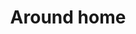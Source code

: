 ---
title: Around home
homepage_description_markdown: Around home
gallery_date: 2018-05-01 00:00:00
frontpage: true
permalink: /gallery/around-home/
display_title: true
display_image: false
archive: false
main_image_path: /assets/images/5367ac66ec26c.jpg
main_image_caption: Cobweb
thumb_crop: true
display_thumb_title: false
images:
  - image_path: /assets/images/5367ac66ec26c.jpg
    image_title: Cobweb
    image_description_markdown:
  - image_path: /assets/images/5367ac83b8913.jpg
    image_title: Daisy Shadow
    image_description_markdown:
  - image_path: /assets/images/5367ac9bc9906.jpg
    image_title: Frost
    image_description_markdown:
  - image_path: /assets/images/5367acb8e0deb.jpg
    image_title: Morning
    image_description_markdown:
  - image_path: /assets/images/5367acd6a8828.jpg
    image_title: White Lines
    image_description_markdown:
  - image_path: /assets/images/5367acf2d3a68.jpg
    image_title: Orange post
    image_description_markdown:
  - image_path: /assets/images/5367ad0da28e0.jpg
    image_title: Poppies
    image_description_markdown:
  - image_path: /assets/images/5367ad293150b.jpg
    image_title: More poppies
    image_description_markdown:
  - image_path: /assets/images/5367ad401c5aa.jpg
    image_title: Teapot
    image_description_markdown:
  - image_path: /assets/images/5367ad57c12bb.jpg
    image_title: Teapot 2
    image_description_markdown:
_options:
  image_path:
    width: 1200
    height: 1200
    resize_style: contain
    mime_type: image/jpeg
  main_image_path:
    width: 1200
    height: 800
    resize_style: contain
    mime_type: image/jpeg
_comments:
  title: Gallery title
  permalink: Be careful editing this
  main_image_path: Image used to represent your gallery
  display_image: Show the featured image at the top of the gallery
  display_title: Show the title at the top of the page
  display_thumb_title: Show thumbnail titles
  images: Add and edit your gallery images here
  image_description_markdown: Might only be shown in the close up of an image
  thumb_crop: Crop thumbnail images to a consistent size
  frontpage: Show this gallery on the homepage
  homepage_description_markdown: Text used on homepage if shown
---